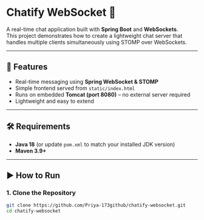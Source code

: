 # Chatify WebSocket 💬

A real-time chat application built with **Spring Boot** and **WebSockets**.  
This project demonstrates how to create a lightweight chat server that handles multiple clients simultaneously using STOMP over WebSockets.

---

## 🚀 Features
- Real-time messaging using **Spring WebSocket & STOMP**
- Simple frontend served from `static/index.html`
- Runs on embedded **Tomcat (port 8080)** – no external server required
- Lightweight and easy to extend

---

## 🛠️ Requirements
- **Java 18** (or update `pom.xml` to match your installed JDK version)  
- **Maven 3.9+**

---

## ▶️ How to Run

### 1. Clone the Repository
```bash
git clone https://github.com/Priya-173github/chatify-websocket.git
cd chatify-websocket
